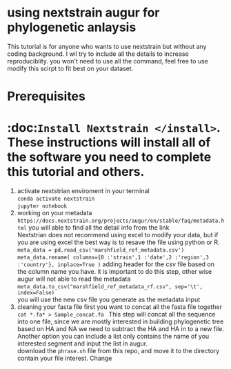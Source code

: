 
using nextstrain augur for phylogenetic anlaysis 
================================================
This tutorial is for anyone who wants to use nextstrain but without any coding background. I wil try to include all the details to increase reproduciblity. you won't need to use all the command, feel free to use modify this scirpt to fit best on your dataset. <br>

Prerequisites
=============
:doc:`Install Nextstrain </install>`. These instructions will install all of the software you need to complete this tutorial and others.
=====================
1. activate nextstrian enviroment in your terminal <br>
```conda activate nextstrain``` <br>
```jupyter notebook``` <br>
2. working on your metadata <br>
```https://docs.nextstrain.org/projects/augur/en/stable/faq/metadata.html``` you will able to find all the detail info from the link <br> 
Nextstrian does not recommend using excel to modify your data, but if you are using excel the best way is to resave the file using python or R. <br>
```meta_data = pd.read_csv('marshfield_ref_metadata.csv')``` <br>
```meta_data.rename( columns={0 :'strain',1 :'date',2 :'region',3 :'country'}, inplace=True )``` adding header for the csv file based on the column name you have. it is important to do this step, other wise augur will not able to read the metadata <br>
```meta_data.to_csv("marshfield_ref_metadata_rf.csv", sep='\t', index=False)``` <br>
you will use the new csv file you generate as the metadata input
3. cleaning your fasta file
first you want to concat all the fasta file together <br>
```cat *.fa* > Sample_concat.fa ``` 
This step will concat all the sequence into one file, since we are mostly interested in building phylogenetic tree based on HA and NA we need to subtract the HA and HA in to a new file. Another option you can include a list only contains the name of you interested segment and input the list in augur.<br>
download the ```phrase.sh``` file from this repo, and move it to the directory contain your file interest. Change 

